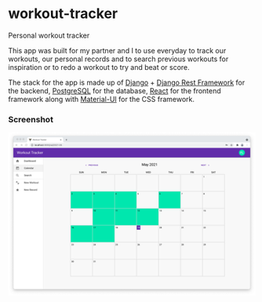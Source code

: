 # workout-tracker
Personal workout tracker

This app was built for my partner and I to use everyday to track our workouts, our personal records and to search previous workouts for inspiration or to redo a workout to try and beat or score.

The stack for the app is made up of [Django](https://www.djangoproject.com/) + [Django Rest Framework](https://www.django-rest-framework.org/) for the backend, [PostgreSQL](https://www.postgresql.org/) for the database, [React](https://reactjs.org/) for the frontend framework along with [Material-UI](https://material-ui.com/) for the CSS framework.

### Screenshot
<img src="./docs/calendar_view.png" width="800">
